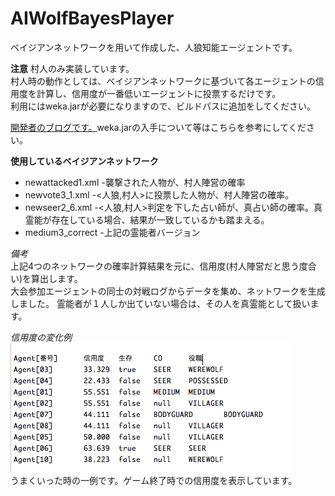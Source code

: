 # AIWolfBayesPlayer
ベイジアンネットワークを用いて作成した、人狼知能エージェントです。

**注意**
村人のみ実装しています。  
村人時の動作としては、ベイジアンネットワークに基づいて各エージェントの信用度を計算し、信用度が一番低いエージェントに投票するだけです。  
利用にはweka.jarが必要になりますので、ビルドパスに追加をしてください。  

[開発者のブログです。](http://informationstudent.blog.fc2.com/blog-entry-28.html "開発者のブログ")weka.jarの入手について等はこちらを参考にしてください。  

**使用しているベイジアンネットワーク**
* newattacked1.xml -襲撃された人物が、村人陣営の確率
* newvote3_1.xml  -<人狼,村人>に投票した人物が、村人陣営の確率。
* newseer2_6.xml    -<人狼,村人>判定を下した占い師が、真占い師の確率。真霊能が存在している場合、結果が一致しているかも踏まえる。  
* medium3_correct -上記の霊能者バージョン

*備考*  
上記4つのネットワークの確率計算結果を元に、信用度(村人陣営だと思う度合い)を算出します。  
大会参加エージェントの同士の対戦ログからデータを集め、ネットワークを生成しました。
霊能者が１人しか出ていない場合は、その人を真霊能として扱います。  


*信用度の変化例*  
![result](result.png)  
うまくいった時の一例です。ゲーム終了時での信用度を表示しています。
